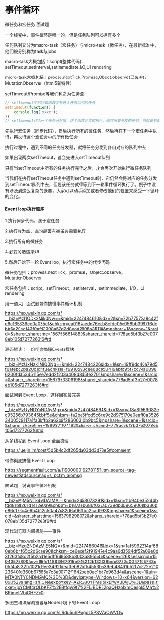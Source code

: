 # 事件循环
微任务和宏任务
面试题


一个线程中，事件循环是唯一的，但是任务队列可以拥有多个

任何队列又分为macro-task（宏任务）与micro-task（微任务），在最新标准中，他们被分别称为task与jobs

macro-task大概包括：script(整体代码)，setTimeout,setInterval,setImmediate,I/O,UI rendering

micro-task大概包括：procss,nextTick,Promise,Obect.observe(已废弃)，MutationObserver（html5新特性）

setTimeout/Promise等我们称之为任务源

```javascript
// setTimeout中的回调函数才是进入任务队列的任务
setTimeout(function() {
    console.log('xxxx');
})
// setTimeout作为一个任务分发器，这个函数会立即执行，而它所要分发的任务，也就是它的第一个参数，才是延迟执行
```

先执行宏任务（同步代码），然后执行所有的微任务，然后再在下一个宏任务中执行，再执行这个宏任务中的所有微任务

执行过程中，遇到不同的任务分发器，就将任务分发到各自对应的队列中去

如果出现两次setTimeout，都会先进入setTimeout队列

只有当setTimeout中所有的任务执行完毕之后，才会再次开始执行微任务队列

当我们在执行setTimeout任务中遇到setTimeout时，它仍然会将对应的任务分发到setTimeout队列中去，但是该任务就得等到下一轮事件循环执行了。例子中没有涉及到这么复杂的嵌套，大家可以动手添加或者修改他们的位置来感受一下循环的变化。

#### Event loop执行顺序

1.执行同步代码，属于宏任务

2.执行站为空，查询是否有微任务需要执行

3.执行所有的微任务

4.必要的话渲染UI

5.然后开始下一轮 Event loo，执行宏任务中的代步代码

微任务包括：provess.nextTick，promise，Object.observe，MutationObserver

宏任务包括：script，setTimeout，setInterval，setImmediate，I/O，UI rendering



用一道大厂面试题带你搞懂事件循环机制

https://mp.weixin.qq.com/s?__biz=MzI1ODk2Mjk0Nw==&mid=2247484610&idx=2&sn=72b77572a8c42fe6c165336ce0a035c1&chksm=ea0167aedd76eeb8cfdc05c058bb3967f6dcbb6a20eef43f0afd2398a52d2d8ead2895a35118&mpshare=1&scene=1&srcid=&sharer_sharetime=1567556614880&sharer_shareid=778ad5bf3b27e0078eb105d7277263f6#rd



源码解读：一份彻底搞懂Events模块

https://mp.weixin.qq.com/s?__biz=MzUxNzk1MjQ0Ng==&mid=2247484226&idx=1&sn=19ff9dc40a79d5f6afebc2ba20c1d4f3&chksm=f9910593cee68c850419abfb95f7cc74a00986200fd35345115ee7edd2f203a408d845fe2701&mpshare=1&scene=1&srcid=&sharer_sharetime=1567953306198&sharer_shareid=778ad5bf3b27e0078eb105d7277263f6#rd



面试问到 Event Loop，这样回答最完美

https://mp.weixin.qq.com/s?__biz=MzUyNDYxNDAyMg==&mid=2247484694&idx=1&sn=af8a8f569082ec95256b793645bbff5e&chksm=fa2be5ffcd5c6ce9c2d975170e0eaff0a35263400529117a1fa3bffb2a62b9f28606310b9bc5&mpshare=1&scene=1&srcid=&sharer_sharetime=1569371104162&sharer_shareid=778ad5bf3b27e0078eb105d7277263f6#rd





从多线程到 Event Loop 全面梳理

https://juejin.im/post/5d5b4c2df265da03dd3d73e5#comment





带你彻底搞懂 Event Loop

https://segmentfault.com/a/1190000016278115?utm_source=tag-newest&tdsourcetag=s_pctim_aiomsg





面试题：说说事件循环机制

https://mp.weixin.qq.com/s?__biz=MjM5NTk4MDA1MA==&mid=2458073291&idx=1&sn=11b940e35244bfdd81b8261d1412e0a9&chksm=b187aeb686f027a0739db309659068b386be86c176c4e6b4b12c50a47482d6a061fbc2cad993&mpshare=1&scene=1&srcid=&sharer_sharetime=1583798298072&sharer_shareid=778ad5bf3b27e0078eb105d7277263f6#rd





现代浏览器内部机制——事件

https://mp.weixin.qq.com/s?__biz=Mzg2NDAzMjE5NQ==&mid=2247486046&idx=1&sn=1af5992214af680eb6b4f65c2d6cee90&chksm=ce6ecef2f91947e4c9aa6d3594df52a09e0d3f263f48c2f5b2ad1e5dff949588b8003a89554b&scene=126&sessionid=1594357589&key=65fe14863667915b045212b132138bdc0782e0047195743c05f4a8f32fc1021c9ee3492fdeaffeb82bf54553b539eb48461b52f7c522e210236401d360b67565a7c3a00712f1642beb0ac1bd7e963d4a&ascene=1&uin=MTA0NTY0NDM2MQ%3D%3D&devicetype=Windows+10+x64&version=62090529&lang=zh_CN&exportkey=AZRGJ0YFMeI5IxErwX3DvjQ%3D&pass_ticket=igYCMf4rQLbKFZ%2BBtfqw9t7%2FIJBDR52paQHzo1xmCespk5Ma%2BKjmehVbjGHFZc0j

多图生动详解浏览器与Node环境下的 Event Loop

https://mp.weixin.qq.com/s/Rdu5uhPwgoz5PSV7aOWVOw